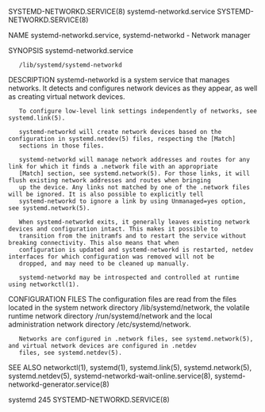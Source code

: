 SYSTEMD-NETWORKD.SERVICE(8)                           systemd-networkd.service                           SYSTEMD-NETWORKD.SERVICE(8)

NAME
       systemd-networkd.service, systemd-networkd - Network manager

SYNOPSIS
       systemd-networkd.service

       /lib/systemd/systemd-networkd

DESCRIPTION
       systemd-networkd is a system service that manages networks. It detects and configures network devices as they appear, as well
       as creating virtual network devices.

       To configure low-level link settings independently of networks, see systemd.link(5).

       systemd-networkd will create network devices based on the configuration in systemd.netdev(5) files, respecting the [Match]
       sections in those files.

       systemd-networkd will manage network addresses and routes for any link for which it finds a .network file with an appropriate
       [Match] section, see systemd.network(5). For those links, it will flush existing network addresses and routes when bringing
       up the device. Any links not matched by one of the .network files will be ignored. It is also possible to explicitly tell
       systemd-networkd to ignore a link by using Unmanaged=yes option, see systemd.network(5).

       When systemd-networkd exits, it generally leaves existing network devices and configuration intact. This makes it possible to
       transition from the initramfs and to restart the service without breaking connectivity. This also means that when
       configuration is updated and systemd-networkd is restarted, netdev interfaces for which configuration was removed will not be
       dropped, and may need to be cleaned up manually.

       systemd-networkd may be introspected and controlled at runtime using networkctl(1).

CONFIGURATION FILES
       The configuration files are read from the files located in the system network directory /lib/systemd/network, the volatile
       runtime network directory /run/systemd/network and the local administration network directory /etc/systemd/network.

       Networks are configured in .network files, see systemd.network(5), and virtual network devices are configured in .netdev
       files, see systemd.netdev(5).

SEE ALSO
       networkctl(1), systemd(1), systemd.link(5), systemd.network(5), systemd.netdev(5), systemd-networkd-wait-online.service(8),
       systemd-networkd-generator.service(8)

systemd 245                                                                                              SYSTEMD-NETWORKD.SERVICE(8)
